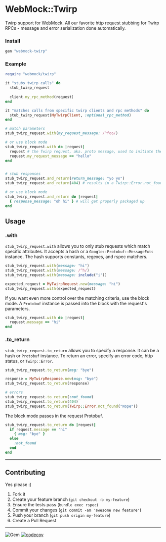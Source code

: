 WebMock::Twirp
======
Twirp support for [WebMock](https://github.com/bblimke/webmock).  All our favorite http request stubbing for Twirp RPCs - message and error serialization done automatically.

###  Install
```ruby
gem "webmock-twirp"
```

###  Example
```ruby
require "webmock/twirp"

it "stubs twirp calls" do 
  stub_twirp_request
  
  client.my_rpc_method(request)
end

it "matches calls from specific twirp clients and rpc methods" do
  stub_twirp_request(MyTwirpClient, :optional_rpc_method)
end

# match parameters
stub_twirp_request.with(my_request_message: /^foo/)

# or use block mode
stub_twirp_request.with do |request|
  request # the Twirp request, aka. proto message, used to initiate the request
  request.my_request_message == "hello"
end


# stub responses
stub_twirp_request.and_return(return_message: "yo yo")
stub_twirp_request.and_return(404) # results in a Twirp::Error.not_found

# or use block mode
stub_twirp_request.and_return do |request|
  { response_message: "oh hi" } # will get properly packaged up
end
```


## Usage

### .with
`stub_twirp_request.with` allows you to only stub requests which match specific attributes.  It accepts a hash or a `Google::Protobuf::MessageExts` instance.  The hash supports constants, regexes, and rspec matchers.

```ruby
stub_twirp_request.with(message: "hi")
stub_twirp_request.with(message: /^h/)
stub_twirp_request.with(message: include("i"))

expected_request = MyTwirpRequest.new(message: "hi")
stub_twirp_request.with(expected_request)
```


If you want even more control over the matching criteria, use the block mode.  A `Protobuf` instance is passed into the block with the request's parameters.

```ruby
stub_twirp_request.with do |request|
  request.message == "hi"
end
```


### .to_return
`stub_twirp_request.to_return` allows you to specify a response.  It can be a hash or `Protobuf` instance.  To return an error, specify an error code, http status, or `Twirp::Error`.

```ruby
stub_twirp_request.to_return(msg: "bye")

response = MyTwirpResponse.new(msg: "bye")
stub_twirp_request.to_return(response)

# errors
stub_twirp_request.to_return(:not_found)
stub_twirp_request.to_return(404)
stub_twirp_request.to_return(Twirp::Error.not_found("Nope"))
```

The block mode passes in the request Protobuf.
```ruby
stub_twirp_request.to_return do |request|
  if request.message == "hi"
    { msg: "bye" }
  else
    :not_found
  end
end
```


----
## Contributing

Yes please  :)

1. Fork it
1. Create your feature branch (`git checkout -b my-feature`)
1. Ensure the tests pass (`bundle exec rspec`)
1. Commit your changes (`git commit -am 'awesome new feature'`)
1. Push your branch (`git push origin my-feature`)
1. Create a Pull Request


----
![Gem](https://img.shields.io/gem/dt/webmock-twirp?style=plastic)
[![codecov](https://codecov.io/gh/dpep/webmock-twirp/branch/main/graph/badge.svg)](https://codecov.io/gh/dpep/webmock-twirp)
